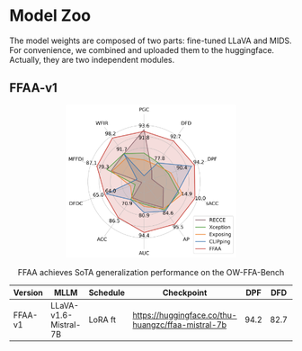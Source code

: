 # Model Zoo

The model weights are composed of two parts: fine-tuned LLaVA and MIDS. For convenience, we combined and uploaded them to the huggingface. Actually, they are two independent modules.

## FFAA-v1
<div style="text-align: center;">
    <img src="../images/ffaa_v1_radar.png" alt="雷达图" width="60%">
    <p>FFAA achieves SoTA generalization performance on the OW-FFA-Bench</p>
</div>

| Version | MLLM        | Schedule | Checkpoint                                         | DPF  | DFD  | DFDC | PGC  | WFIR | MFFDI | ALL(ACC) | ALL(AUC) | ALL(AP) | sACC |
| ------- | ---------- | -------- | -------------------------------------------------- | ---- | ---- | ---- | ---- | ---- | ----- | -------- | -------- | ------- | ---- |
| FFAA-v1 | LLaVA-v1.6-Mistral-7B | LoRA ft  | https://huggingface.co/thu-huangzc/ffaa-mistral-7b | 94.2 | 82.7 | 65.0 | 91.8 | 98.2 | 87.1  | 86.5     | 94.4     | 95.5    | 10.0 |

